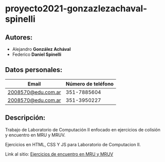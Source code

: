 # proyecto2021-gonzazlezachaval-spinelli

## Autores: 
* Alejandro **González Achával**
* Federico **Daniel Spinelli**

## Datos personales:
|  Email  | Número de teléfono |
|---------|--------------------|
| 2008570@edu.com.ar | 351-7885604 |
| 2008570@edu.com.ar | 351-3950227 |

## Descripción:  
Trabajo de Laboratorio de Computación II enfocado en ejercicios de colisión y encuentro en MRU y MRUV.

Ejercicios en HTML, CSS Y JS para Laboratorio de Computacion II.

Link al sitio: [Ejercicios de encuentro en MRU y MRUV](https://github.com/UCC-LabCompu2/proyecto2021-gonzalezachaval/blob/main/index.html)
